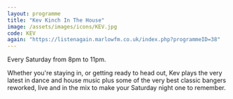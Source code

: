 ```yaml
---
layout: programme
title: "Kev Kinch In The House"
image: /assets/images/icons/KEV.jpg
code: KEV
again: "https://listenagain.marlowfm.co.uk/index.php?programmeID=38"
---
```

Every Saturday from 8pm to 11pm. 

Whether you're staying in, or getting ready to head out, Kev plays the very latest in dance and house music plus some of the very best classic bangers reworked, live and in the mix to make your Saturday night one to remember. 